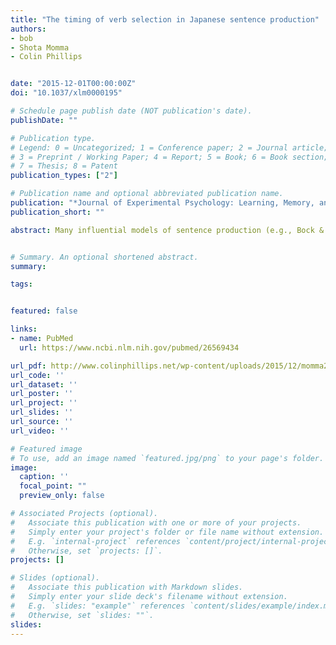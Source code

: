 ```yaml
---
title: "The timing of verb selection in Japanese sentence production"
authors:
- bob
- Shota Momma
- Colin Phillips


date: "2015-12-01T00:00:00Z"
doi: "10.1037/xlm0000195"

# Schedule page publish date (NOT publication's date).
publishDate: ""

# Publication type.
# Legend: 0 = Uncategorized; 1 = Conference paper; 2 = Journal article;
# 3 = Preprint / Working Paper; 4 = Report; 5 = Book; 6 = Book section;
# 7 = Thesis; 8 = Patent
publication_types: ["2"]

# Publication name and optional abbreviated publication name.
publication: "*Journal of Experimental Psychology: Learning, Memory, and Cognition, 42, 813-824.*"
publication_short: ""

abstract: Many influential models of sentence production (e.g., Bock & Levelt, 1994; Kempen & Hoenkamp, 1987; Levelt, 1989) emphasize the central role of verbs in structural encoding, and thus predict that verbs should be selected early in sentence formulation, possibly even before the phonological encoding of the first constituent (Ferreira, 2000). However, the most direct experimental test of this hypothesis (Schriefers, Teruel, & Meinshausen, 1998) found no evidence for advance verb selection in verb-final (subject-verb and subject-object-verb) utterances in German. The current study, based on a multiword picture-word interference task (Meyer, 1996; Schriefers et al., 1998), demonstrates that in Japanese, a strongly verb-final language, verbs are indeed planned in advance, but selectively before object noun articulation and not before subject noun articulation. This contrasting pattern of advance verb selection may reconcile the motivation for advance verb selection in structural encoding while explaining the previous failures to demonstrate it. Potential mechanisms that might underlie this contrasting pattern of advance verb selection are discussed. 


# Summary. An optional shortened abstract.
summary:

tags:


featured: false

links:
- name: PubMed
  url: https://www.ncbi.nlm.nih.gov/pubmed/26569434

url_pdf: http://www.colinphillips.net/wp-content/uploads/2015/12/momma2015_japaneseproduction.pdf
url_code: ''
url_dataset: ''
url_poster: ''
url_project: ''
url_slides: ''
url_source: ''
url_video: ''

# Featured image
# To use, add an image named `featured.jpg/png` to your page's folder. 
image:
  caption: ''
  focal_point: ""
  preview_only: false

# Associated Projects (optional).
#   Associate this publication with one or more of your projects.
#   Simply enter your project's folder or file name without extension.
#   E.g. `internal-project` references `content/project/internal-project/index.md`.
#   Otherwise, set `projects: []`.
projects: []

# Slides (optional).
#   Associate this publication with Markdown slides.
#   Simply enter your slide deck's filename without extension.
#   E.g. `slides: "example"` references `content/slides/example/index.md`.
#   Otherwise, set `slides: ""`.
slides:
---
```


